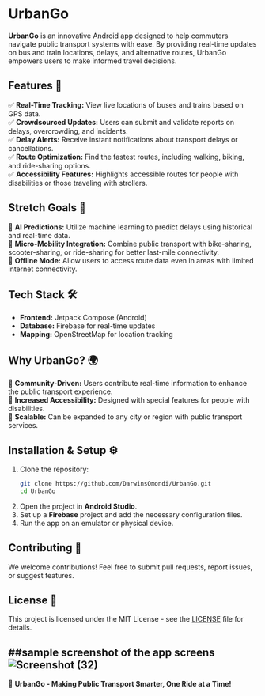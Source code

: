 # UrbanGo

**UrbanGo** is an innovative Android app designed to help commuters navigate public transport systems with ease. By providing real-time updates on bus and train locations, delays, and alternative routes, UrbanGo empowers users to make informed travel decisions.

## Features 🚀

✅ **Real-Time Tracking:** View live locations of buses and trains based on GPS data.  
✅ **Crowdsourced Updates:** Users can submit and validate reports on delays, overcrowding, and incidents.  
✅ **Delay Alerts:** Receive instant notifications about transport delays or cancellations.  
✅ **Route Optimization:** Find the fastest routes, including walking, biking, and ride-sharing options.  
✅ **Accessibility Features:** Highlights accessible routes for people with disabilities or those traveling with strollers.  
## Stretch Goals 🎯

🔹 **AI Predictions:** Utilize machine learning to predict delays using historical and real-time data.  
🔹 **Micro-Mobility Integration:** Combine public transport with bike-sharing, scooter-sharing, or ride-sharing for better last-mile connectivity.  
🔹 **Offline Mode:** Allow users to access route data even in areas with limited internet connectivity.  

## Tech Stack 🛠️

- **Frontend:** Jetpack Compose (Android)
- **Database:** Firebase for real-time updates
- **Mapping:** OpenStreetMap for location tracking

## Why UrbanGo? 🌍

🔹 **Community-Driven:** Users contribute real-time information to enhance the public transport experience.  
🔹 **Increased Accessibility:** Designed with special features for people with disabilities.  
🔹 **Scalable:** Can be expanded to any city or region with public transport services.  

## Installation & Setup ⚙️

1. Clone the repository:
   ```bash
   git clone https://github.com/DarwinsOmondi/UrbanGo.git
   cd UrbanGo
   ```
2. Open the project in **Android Studio**.
3. Set up a **Firebase** project and add the necessary configuration files.
4. Run the app on an emulator or physical device.

## Contributing 🤝

We welcome contributions! Feel free to submit pull requests, report issues, or suggest features.

## License 📜
This project is licensed under the MIT License - see the [LICENSE](LICENSE) file for details.

##sample screenshot of the app screens
![Screenshot (32)](https://github.com/user-attachments/assets/cb55daf0-9ddd-4b9b-b697-4103953b9ea8)
---

🚀 **UrbanGo - Making Public Transport Smarter, One Ride at a Time!**
